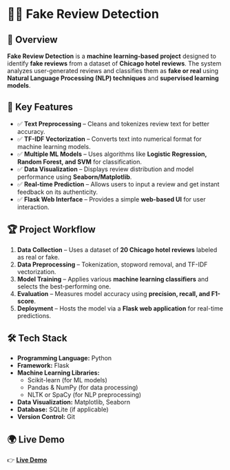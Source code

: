 # 🕵️‍♂️ Fake Review Detection  

## 📌 Overview  
**Fake Review Detection** is a **machine learning-based project** designed to identify **fake reviews** from a dataset of **Chicago hotel reviews**. The system analyzes user-generated reviews and classifies them as **fake or real** using **Natural Language Processing (NLP) techniques** and **supervised learning models**.  

## 🎯 Key Features  
- ✅ **Text Preprocessing** – Cleans and tokenizes review text for better accuracy.  
- ✅ **TF-IDF Vectorization** – Converts text into numerical format for machine learning models.  
- ✅ **Multiple ML Models** – Uses algorithms like **Logistic Regression, Random Forest, and SVM** for classification.  
- ✅ **Data Visualization** – Displays review distribution and model performance using **Seaborn/Matplotlib**.  
- ✅ **Real-time Prediction** – Allows users to input a review and get instant feedback on its authenticity.  
- ✅ **Flask Web Interface** – Provides a simple **web-based UI** for user interaction.  

## 🏆 Project Workflow  
1. **Data Collection** – Uses a dataset of **20 Chicago hotel reviews** labeled as real or fake.  
2. **Data Preprocessing** – Tokenization, stopword removal, and TF-IDF vectorization.  
3. **Model Training** – Applies various **machine learning classifiers** and selects the best-performing one.  
4. **Evaluation** – Measures model accuracy using **precision, recall, and F1-score**.  
5. **Deployment** – Hosts the model via a **Flask web application** for real-time predictions.  

## 🛠 Tech Stack  
- **Programming Language:** Python  
- **Framework:** Flask  
- **Machine Learning Libraries:**  
  - Scikit-learn (for ML models)  
  - Pandas & NumPy (for data processing)  
  - NLTK or SpaCy (for NLP preprocessing)  
- **Data Visualization:** Matplotlib, Seaborn  
- **Database:** SQLite (if applicable)  
- **Version Control:** Git  

## 🌍 Live Demo  
👉 **[Live Demo](https://parnika215.github.io/Fake-Review-Detection-System/)**   
 

